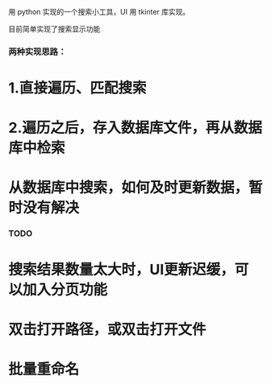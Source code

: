 用 python 实现的一个搜索小工具，UI 用 tkinter 库实现。

目前简单实现了搜索显示功能
### 两种实现思路：
#   1.直接遍历、匹配搜索
#   2.遍历之后，存入数据库文件，再从数据库中检索
# 从数据库中搜索，如何及时更新数据，暂时没有解决
### TODO
# 搜索结果数量太大时，UI更新迟缓，可以加入分页功能
# 双击打开路径，或双击打开文件
# 批量重命名